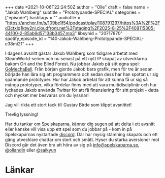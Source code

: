 +++
date =2021-10-06T22:24:50Z
author = "Olle"
draft = false
name = "Jakob Wahlberg"
subtitle = "Prototypande-SPECIAL"
categories = ["episode"]
hashtags = ""
audiofile = "https://anchor.fm/s/109be1f54/podcast/play/108791297/https%3A%2F%2Fd3ctxlq1ktw2nl.cloudfront.net%2Fstaging%2F2025-8-25%2F408115305-44100-2-85ab6d57138b3457.mp3"
libsynid = "20717870"
spotify_episode_id = "140-Jakob-Wahlberg-Prototypande-SPECIAL-e38mi21"
+++

I dagens avsnitt gästar Jakob Wahlberg som tidigare arbetat med SteamWorld-serien och nu senast på ett nytt IP skapat av utvecklarna bakom Ori and the Blind Forest. Nu jobbar Jakob på sitt egna spel: [GoMechaBall](https://twitter.com/Jakob_Wahlberg). Från början gjorde Jakob bara grafik, men för tre år sedan började han lära sig att programmera och sedan dess har han spottat ur sig spännande prototyper. Hur har Jakob arbetat för att kunna få ur sig så många prototyper, vilka fördelar finns med att vara multidisciplinär och hur lyckades Jakob använda Twitter för att få finansiering för sitt projekt - detta och mycket mer besvaras om du lyssnar!

Jag vill rikta ett stort tack till Gustav Birde som klippt avsnittet!

Trevlig lyssning!

Har du tankar om Spelskaparna, känner dig sugen på att delta i ett avsnitt eller kanske vill visa upp ett spel som du jobbar på - kom in på Spelskaparnas nystartade [discord](https://discord.gg/hBHEXss). Där har mysig stämning skapats och ett gäng utvecklare chattar om stort och smått. Hyser du starka aversioner mot Discord går det även bra att höra av sig på info@spelskaparna.se, [@ollandin](https://twitter.com/ollelandin) eller [@saikyun](https://twitter.com/Saikyun)

# Länkar
